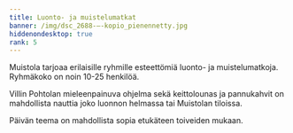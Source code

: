```yaml
---
title: Luonto- ja muistelumatkat
banner: /img/dsc_2688-–-kopio_pienennetty.jpg
hiddenondesktop: true
rank: 5
---
```

Muistola tarjoaa erilaisille ryhmille esteettömiä luonto- ja muistelumatkoja. Ryhmäkoko on noin 10-25 henkilöä.

Villin Pohtolan mieleenpainuva ohjelma sekä keittolounas ja pannukahvit on mahdollista nauttia joko luonnon helmassa tai Muistolan tiloissa. 

Päivän teema on mahdollista sopia etukäteen toiveiden mukaan.

